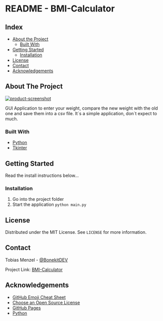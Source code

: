 # README - BMI-Calculator

<!-- TABLE OF CONTENTS -->

## Index

- [About the Project](#about-the-project)
  - [Built With](#built-with)
- [Getting Started](#getting-started)
  - [Installation](#installation)
- [License](#license)
- [Contact](#contact)
- [Acknowledgements](#acknowledgements)

<!-- ABOUT THE PROJECT -->

## About The Project

[![product-screenshot]]()

GUI Application to enter your weight, compare the new weight with the old one
and save them into a csv file. It´s a simple application, don´t expect to much.

### Built With

- [Python](https://www.python.org/)
- [Tkinter](#)

<!-- GETTING STARTED -->

## Getting Started

Read the install instructions below...

### Installation

1. Go into the project folder
2. Start the application
   `python main.py`

<!-- LICENSE -->

## License

Distributed under the MIT License. See `LICENSE` for more information.

<!-- CONTACT -->

## Contact

Tobias Menzel - [@BonekitDEV](https://twitter.com/BonekitDEV)

Project Link: [BMI-Calculator](https://github.com/Bonekit/BMI-Calculator)

<!-- ACKNOWLEDGEMENTS -->

## Acknowledgements

- [GitHub Emoji Cheat Sheet](https://www.webpagefx.com/tools/emoji-cheat-sheet)
- [Choose an Open Source License](https://choosealicense.com)
- [GitHub Pages](https://pages.github.com)
- [Python](https://python.org)

<!-- MARKDOWN LINKS & IMAGES -->

[product-screenshot]: https://github.com/Bonekit/BMI-Calculator/master/github/images/screenshot.png
